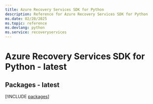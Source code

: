 ```yaml
---
title: Azure Recovery Services SDK for Python
description: Reference for Azure Recovery Services SDK for Python
ms.date: 02/28/2025
ms.topic: reference
ms.devlang: python
ms.service: recoveryservices
---
```

# Azure Recovery Services SDK for Python - latest
## Packages - latest
[!INCLUDE [packages](recovery-services-index.md)]